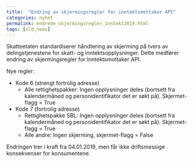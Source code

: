 ```yaml
---
title:  "Endring av skjermingsregler for inntektsmottaker API"
categories: nyhet
permalink: endrede_skjermingsregler_inntekt2019.html
tags: [old_news]
---
```


Skatteetaten standardiserer håndtering av skjerming på tvers av delingstjenestene for skatt- og inntektsopplysninger. Dette medfører endring av skjermingsregler for Inntektsmottaker API.

Nye regler:

* Kode 6 (strengt fortrolig adresse)
  * Alle rettighetspakker: Ingen opplysninger deles (bortsett fra kalendermåned og personidentifikator det er søkt på). Skjermet-flagg = True
* Kode 7 (fortrolig adresse)  
  * Rettighetspakke SBL: Ingen opplysninger deles (bortsett fra kalendermåned og personidentifikator det er søkt på). Skjermet-flagg = True
  * Alle andre: Ingen skjerming, skjermet-flagg = False

Endringen trer i kraft fra 04.01.2019, men får ikke driftsmessige konsekvenser for konsumentene. 